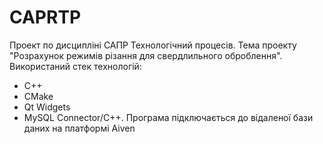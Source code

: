 # CAPRTP
Проект по дисципліні САПР Технологічний процесів.
Тема проекту "Розрахунок режимів різання для свердлильного оброблення".
Використаний стек технологій:
- С++
- CMake
- Qt Widgets
- MySQL Connector/C++.
Програма підключається до відаленої бази даних на платформі Aiven
